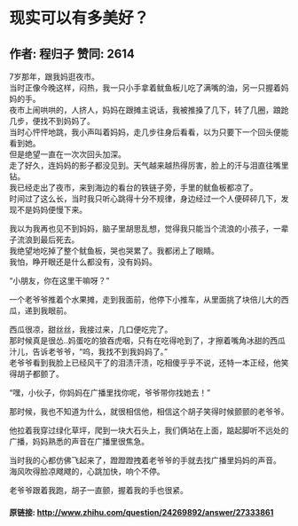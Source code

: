 # 现实可以有多美好？
## 作者: 程归子  赞同: 2614
7岁那年，跟我妈逛夜市。  
当时正像今晚这样，闷热，我一只小手拿着鱿鱼板儿吃了满嘴的油，另一只握着妈妈的手。  
夜市上闹哄哄的，人挤人，妈妈在跟摊主说话，我被推搡了几下，转了几圈，踉跄几步，便找不到妈妈了。  
当时心怦怦地跳，我小声叫着妈妈，走几步往身后看看，以为只要下一个回头便能看到她。  
但是绝望一直在一次次回头加深。  
走了好久，连妈妈的影子都没见到。天气越来越热得厉害，脸上的汗与泪直往嘴里钻。  
我已经走出了夜市，来到海边的看台的铁链子旁，手里的鱿鱼板都凉了。  
时间过了这么长，当时我只听心跳得十分不规律，身边经过一个人便砰砰几下，发现不是妈妈便慢下来。  
  
我以为我再也见不到妈妈，脑子里胡思乱想，觉得我只能当个流浪的小孩子，一辈子流浪到最后死去。  
我绝望地吃掉了整个鱿鱼板，哭也哭累了。我都闭上了眼睛。  
我怕，睁开眼还是什么都没有，没有妈妈。  
  
  
“小朋友，你在这里干嘛呀？”  
  
一个老爷爷推着个水果摊，走到我面前，他停下小推车，从里面挑了块倍儿大的西瓜，递到我眼前。  
  
西瓜很凉，甜丝丝，我接过来，几口便吃完了。  
那时候真是很怂..妈蛋吃的狼吞虎咽，只有在吃得呛到了，才擦着嘴角冰甜的西瓜汁儿，告诉老爷爷，“呜，我找不到我妈妈了。”  
老爷爷看到我脸上已经风干了的泪渍汗渍，吃相傻乎乎不说，还特一本正经，他笑得胡子都颤了。  
  
“嘿，小伙子，你妈妈在广播里找你呢，爷爷带你找她去！”  
  
那时候，我也不知道为什么，就很相信他，相信这个胡子笑得时候颤颤的老爷爷。  
  
他拉着我穿过绿化草坪，爬到一块大石头上，我们俩站在上面，踮起脚听不远处的广播，妈妈熟悉的声音在广播里很焦急。  
  
当时我的心都仿佛飞起来了，蹬蹬蹬拽着老爷爷的手就去找广播里妈妈的声音。  
海风吹得脸凉飕飕的，心跳加快，响个不停。  
  
老爷爷跟着我跑，胡子一直颤，握着我的手也很紧。

#### 原链接: http://www.zhihu.com/question/24269892/answer/27333861